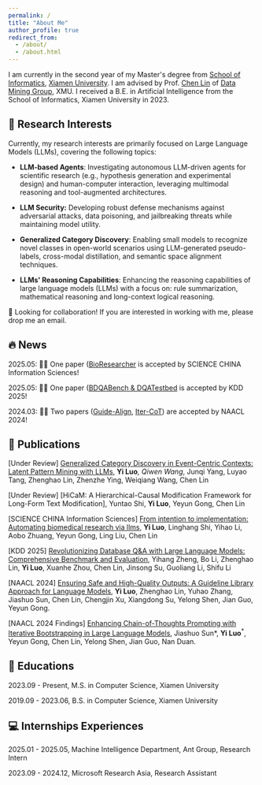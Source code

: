 ```yaml
---
permalink: /
title: "About Me"
author_profile: true
redirect_from: 
  - /about/
  - /about.html
---
```


I am currently in the second year of my Master's degree from [School of Informatics](https://informatics.xmu.edu.cn/), [Xiamen University](https://www.xmu.edu.cn/). I am advised by Prof. [Chen Lin](https://scholar.google.com/citations?user=z1l2JSMAAAAJ) of [Data Mining Group](https://xmudm.github.io/), XMU. I received a B.E. in Artificial Intelligence from the School of Informatics, Xiamen University in 2023.

## 🧐 Research Interests

Currently, my research interests are primarily focused on Large Language Models (LLMs), covering the following topics:

- **LLM-based Agents**: Investigating autonomous LLM-driven agents for scientific research (e.g., hypothesis generation and experimental design) and human-computer interaction, leveraging multimodal reasoning and tool-augmented architectures.

- **LLM Security:** Developing robust defense mechanisms against adversarial attacks, data poisoning, and jailbreaking threats while maintaining model utility.

- **Generalized Category Discovery**: Enabling small models to recognize novel classes in open-world scenarios using LLM-generated pseudo-labels, cross-modal distillation, and semantic space alignment techniques.

- **LLMs' Reasoning Capabilities**: Enhancing the reasoning capabilities of large language models (LLMs) with a focus on: rule summarization, mathematical reasoning and long-context logical reasoning.

🤝 Looking for collaboration! If you are interested in working with me, please drop me an email.

## 🔥 News

2025.05: 🎉🎉 One paper ([BioResearcher](https://arxiv.org/abs/2412.09429) is accepted by SCIENCE CHINA Information Sciences!

2025.05: 🎉🎉 One paper ([BDQABench & DQATestbed](https://arxiv.org/abs/2409.04475) is accepted by KDD 2025!

2024.03: 🎉🎉 Two papers ([Guide-Align](https://arxiv.org/pdf/2403.11838.pdf), [Iter-CoT](https://arxiv.org/abs/2304.11657)) are accepted by NAACL 2024!

## 📝 Publications

[Under Review] [Generalized Category Discovery in Event-Centric Contexts: Latent Pattern Mining with LLMs](https://arxiv.org/abs/2505.23304), **Yi Luo**<sup>*</sup>, Qiwen Wang*, Junqi Yang, Luyao Tang, Zhenghao Lin, Zhenzhe Ying, Weiqiang Wang, Chen Lin

[Under Review] [HiCaM: A Hierarchical-Causal Modification Framework for Long-Form Text Modification], Yuntao Shi, **Yi Luo**, Yeyun Gong, Chen Lin

[SCIENCE CHINA Information Sciences] [From intention to implementation: Automating biomedical research via llms](https://arxiv.org/abs/2412.09429), **Yi Luo**, Linghang Shi, Yihao Li, Aobo Zhuang, Yeyun Gong, Ling Liu, Chen Lin

[KDD 2025] [Revolutionizing Database Q&A with Large Language Models: Comprehensive Benchmark and Evaluation](https://arxiv.org/abs/2409.04475), Yihang Zheng, Bo Li, Zhenghao Lin, **Yi Luo**, Xuanhe Zhou, Chen Lin, Jinsong Su, Guoliang Li, Shifu Li

[NAACL 2024] [Ensuring Safe and High-Quality Outputs: A Guideline Library Approach for Language Models](https://arxiv.org/abs/2403.11838), **Yi Luo**, Zhenghao Lin, Yuhao Zhang, Jiashuo Sun, Chen Lin, Chengjin Xu, Xiangdong Su, Yelong Shen, Jian Guo, Yeyun Gong.

[NAACL 2024 Findings] [Enhancing Chain-of-Thoughts Prompting with Iterative Bootstrapping in Large Language Models](https://arxiv.org/abs/2304.11657), Jiashuo Sun*, **Yi Luo**<sup>*</sup>, Yeyun Gong, Chen Lin, Yelong Shen, Jian Guo, Nan Duan.

## 📖 Educations
2023.09 - Present, M.S. in Computer Science, Xiamen University

2019.09 - 2023.06, B.S. in Computer Science, Xiamen University

## 💻 Internships Experiences
2025.01 - 2025.05, Machine Intelligence Department, Ant Group, Research Intern

2023.09 - 2024.12, Microsoft Research Asia, Research Assistant
